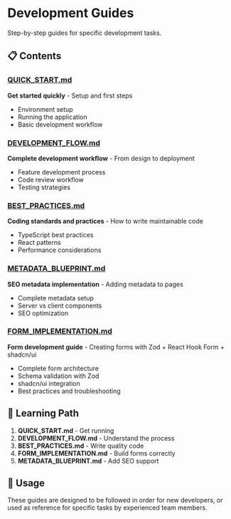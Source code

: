 # Development Guides

Step-by-step guides for specific development tasks.

## 📋 Contents

### [QUICK_START.md](QUICK_START.md)

**Get started quickly** - Setup and first steps

- Environment setup
- Running the application
- Basic development workflow

### [DEVELOPMENT_FLOW.md](DEVELOPMENT_FLOW.md)

**Complete development workflow** - From design to deployment

- Feature development process
- Code review workflow
- Testing strategies

### [BEST_PRACTICES.md](BEST_PRACTICES.md)

**Coding standards and practices** - How to write maintainable code

- TypeScript best practices
- React patterns
- Performance considerations

### [METADATA_BLUEPRINT.md](METADATA_BLUEPRINT.md)

**SEO metadata implementation** - Adding metadata to pages

- Complete metadata setup
- Server vs client components
- SEO optimization

### [FORM_IMPLEMENTATION.md](FORM_IMPLEMENTATION.md)

**Form development guide** - Creating forms with Zod + React Hook Form + shadcn/ui

- Complete form architecture
- Schema validation with Zod
- shadcn/ui integration
- Best practices and troubleshooting

## 🎯 Learning Path

1. **QUICK_START.md** - Get running
2. **DEVELOPMENT_FLOW.md** - Understand the process
3. **BEST_PRACTICES.md** - Write quality code
4. **FORM_IMPLEMENTATION.md** - Build forms correctly
5. **METADATA_BLUEPRINT.md** - Add SEO support

## 🚀 Usage

These guides are designed to be followed in order for new developers, or used as reference for specific tasks by experienced team members.
